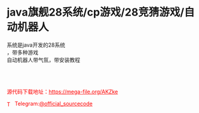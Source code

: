 # java旗舰28系统/cp游戏/28竞猜游戏/自动机器人

系统是java开发的28系统<br>，带多种游戏<br>自动机器人带气氛，带安装教程<br><br><br><br>


<p style="color: red;">源代码下载地址：<a href="https://mega-file.org/AKZke" style="color: red;">https://mega-file.org/AKZke</a></p><p style="color: red;"><img src="https://cdn-icons-png.flaticon.com/512/2111/2111646.png" alt="Telegram Icon" style="width: 16px; vertical-align: middle; margin-right: 5px;">Telegram:<a href="https://t.me/official_sourcecode" style="color: red;">@official_sourcecode</a></p>